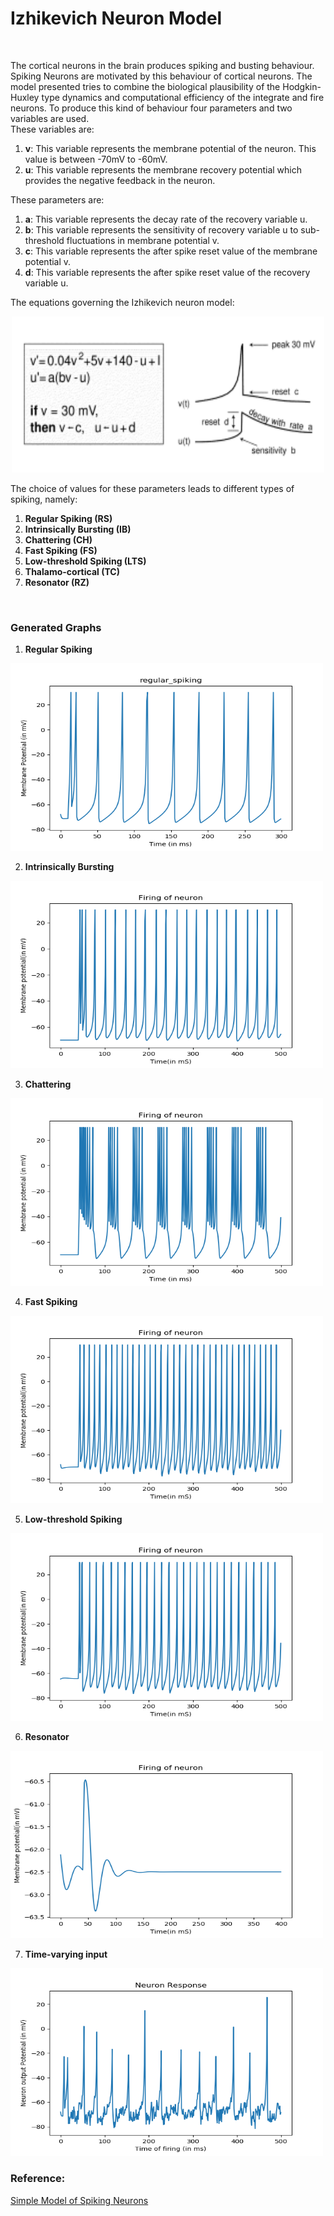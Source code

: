 # Izhikevich Neuron Model
<br>

The cortical neurons in the brain produces spiking and busting behaviour. Spiking Neurons are motivated by this behaviour of cortical neurons. The model presented tries to combine the biological plausibility of the Hodgkin-Huxley type dynamics and computational efficiency of the integrate and fire neurons. To produce this kind of behaviour four parameters and two variables are used.<br>
These variables are:
1. **v**: This variable represents the membrane potential of the neuron. This value is between -70mV to -60mV.
2. **u**: This variable represents the membrane recovery potential which provides the negative feedback in the neuron.

These parameters are:
1. **a**: This variable represents the decay rate of the recovery variable u.
2. **b**: This variable represents the sensitivity of recovery variable u to sub-threshold fluctuations in membrane potential v.
3. **c**: This variable represents the after spike reset value of the membrane potential v.
4. **d**: This variable represents the after spike reset value of the recovery variable u.

The equations governing the Izhikevich neuron model:<br>
<p align="center">
  <img width='500' height='250' src='/Izhikevich_neuron_model/Izhikevich_equation.png'/><br>
</p>

The choice of values for these parameters leads to different types of spiking, namely:
1. **Regular Spiking (RS)**
2. **Intrinsically Bursting (IB)**
3. **Chattering (CH)**
4. **Fast Spiking (FS)**
5. **Low-threshold Spiking (LTS)**
6. **Thalamo-cortical (TC)**
7. **Resonator (RZ)**

<br>

### Generated Graphs<br>

1. **Regular Spiking**
<img width='500' height='300' src='/Izhikevich_neuron_model/Graphs/regular_spiking.png'/>

2. **Intrinsically Bursting**
<img width='500' height='300' src='/Izhikevich_neuron_model/Graphs/intrinsically_bursting.png'/> 

3. **Chattering**
<img width='500' height='300' src='/Izhikevich_neuron_model/Graphs/chattering.png'/>

4. **Fast Spiking**
<img width='500' height='300' src='/Izhikevich_neuron_model/Graphs/fast_spiking.png'/>

5. **Low-threshold Spiking**
<img width='500' height='300' src='/Izhikevich_neuron_model/Graphs/low_threshold_spiking.png'/>

6. **Resonator**
<img width='500' height='300' src='/Izhikevich_neuron_model/Graphs/resonator.png'/>

7. **Time-varying input**
<img width='500' height='300' src='/Izhikevich_neuron_model/Graphs/synapse_Izhikevich.png'/>


### Reference:<br>
[Simple Model of Spiking Neurons](http://www.izhikevich.org/publications/spikes.pdf)
